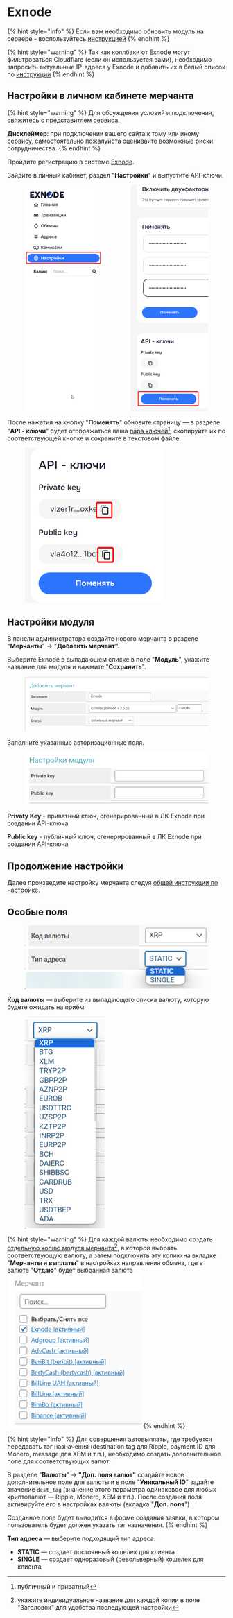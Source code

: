 # Exnode

{% hint style="info" %}
Если вам необходимо обновить модуль на сервере - воспользуйтесь [инструкцией](https://premium.gitbook.io/rukovodstvo-polzovatelya/osnovnye-nastroiki/faq/kak-obnovit-faily-na-servere#moduli-merchantov)
{% endhint %}

{% hint style="warning" %}
Так как коллбэки от Exnode могут фильтроваться Cloudflare (если он используется вами), необходимо запросить актуальные IP-адреса у Exnode и добавить их в белый список по [инструкции](https://premium.gitbook.io/main/osnovnye-nastroiki/faq/dobavlenie-ip-adresov-v-whitelist-v-cloudflare)
{% endhint %}

## Настройки в личном кабинете мерчанта

{% hint style="warning" %}
Для обсуждения условий и подключения, свяжитесь с [представитлем сервиса](https://t.me/exnode_crypto).

**Дисклеймер**: при подключении вашего сайта к тому или иному сервису, самостоятельно пожалуйста оценивайте возможные риски сотрудничества.
{% endhint %}

Пройдите регистрацию в системе [Exnode](https://pay.exnode.ru/).

Зайдите в личный кабинет, раздел "**Настройки**" и выпустите API-ключи.

<figure><img src="../../../.gitbook/assets/image (758).png" alt="" width="563"><figcaption></figcaption></figure>

После нажатия на кнопку "**Поменять**" обновите страницу — в разделе "**API - ключи**" будет отображаться ваша [пара ключей](#user-content-fn-1)[^1], скопируйте их по соответствующей кнопке и сохраните в текстовом файле.

<figure><img src="../../../.gitbook/assets/image (759).png" alt="" width="319"><figcaption></figcaption></figure>

## Настройки модуля

В панели администратора создайте нового мерчанта в разделе "**Мерчанты**" -> "**Добавить мерчант".**

Выберите Exnode в выпадающем списке в поле "**Модуль**", укажите название для модуля и нажмите "**Сохранить**".

<figure><img src="../../../.gitbook/assets/image (760).png" alt=""><figcaption></figcaption></figure>

Заполните указанные авторизационные поля.

<figure><img src="../../../.gitbook/assets/image (761).png" alt=""><figcaption></figcaption></figure>

**Privatу Key** - приватный ключ, сгенерированный в ЛК Exnode при создании API-ключа

**Public key** - публичный ключ, сгенерированный в ЛК Exnode при создании API-ключа

## Продолжение настройки

Далее произведите настройку мерчанта следуя [общей инструкции по настройке](https://premium.gitbook.io/rukovodstvo-polzovatelya/osnovnye-nastroiki/merchanty-i-avtovyplaty/merchanty/obshie-nastroiki-merchantov).

## Особые поля

<figure><img src="../../../.gitbook/assets/image (504).png" alt=""><figcaption></figcaption></figure>

**Код валюты** — выберите из выпадающего списка валюту, которую будете ожидать на приём

<figure><img src="../../../.gitbook/assets/image (505).png" alt=""><figcaption></figcaption></figure>

{% hint style="warning" %}
Для каждой валюты необходимо создать [отдельную копию модуля мерчанта](#user-content-fn-2)[^2], в которой выбрать соответствующую валюту, а затем подключить эту копию на вкладке "**Мерчанты и выплаты**" в настройках направления обмена, где в валюте "**Отдаю**" будет выбранная валюта\
![](<../../../.gitbook/assets/image (1377).png>)
{% endhint %}

{% hint style="info" %}
Для совершения автовыплаты, где требуется передавать тэг назначения (destination tag для Ripple, payment ID для Monero, message для XEM и т.п.), необходимо создать дополнительное поле для соответствующих валют.

В разделе "**Валюты**" -> **"Доп. поля валют"** создайте новое дополнительное поле для валюты и в поле "**Уникальный ID**" задайте значение `dest_tag` (значение этого параметра одинаковое для любых криптовалют — Ripple, Monero, XEM и т.п.). После создания поля активируйте его в настройках валюты (вкладка "**Доп. поля**")

Созданное поле будет выводится в форме создания заявки, в котором пользователь будет должен указать тэг назначения.
{% endhint %}

**Тип адреса** — выберите подходящий тип адреса:

* **STATIC** — создает постоянный кошелек для клиента
* **SINGLE** — создает одноразовый (револьверный) кошелек для клиента

[^1]: публичный и приватный

[^2]: укажите индивидуальное название для каждой копии в поле "Заголовок" для удобства последующей настройки
